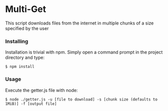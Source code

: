 # Multi-Get

This script downloads files from the internet in multiple chunks of a size specified by the user

### Installing

Installation is trivial with npm. Simply open a command prompt in the project directory and type:

```
$ npm install
```

### Usage

Execute the getter.js file with node:

```
$ node ./getter.js -u [file to download] -s [chunk size (defaults to 1MiB)] -f [output file]
```